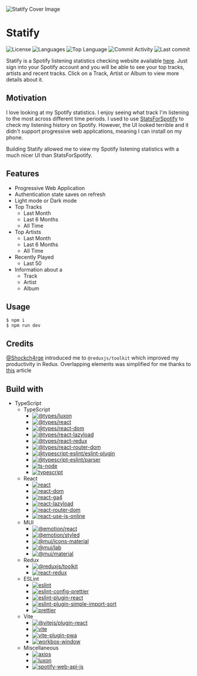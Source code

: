 ![Statify Cover Image](https://res.cloudinary.com/zs1l3nt/image/upload/repositories/web-react-statify.png)

# Statify

![License](https://img.shields.io/github/license/zS1L3NT/web-react-statify?style=for-the-badge) ![Languages](https://img.shields.io/github/languages/count/zS1L3NT/web-react-statify?style=for-the-badge) ![Top Language](https://img.shields.io/github/languages/top/zS1L3NT/web-react-statify?style=for-the-badge) ![Commit Activity](https://img.shields.io/github/commit-activity/y/zS1L3NT/web-react-statify?style=for-the-badge) ![Last commit](https://img.shields.io/github/last-commit/zS1L3NT/web-react-statify?style=for-the-badge)

Statify is a Spotify listening statistics checking website available [here](https://statify.zectan.com). Just sign into your Spotify account and you will be able to see your top tracks, artists and recent tracks. Click on a Track, Artist or Album to view more details about it.

## Motivation

I love looking at my Spotify statistics. I enjoy seeing what track I'm listening to the most across different time periods. I used to use [StatsForSpotify](https://statsforspotify.com) to check my listening history on Spotify. However, the UI looked terrible and it didn't support progressive web applications, meaning I can install on my phone.

Building Statify allowed me to view my Spotify listening statistics with a much nicer UI than StatsForSpotify.

## Features

-   Progressive Web Application
-   Authentication state saves on refresh
-   Light mode or Dark mode
-   Top Tracks
    -   Last Month
    -   Last 6 Months
    -   All Time
-   Top Artists
    -   Last Month
    -   Last 6 Months
    -   All Time
-   Recently Played
    -   Last 50
-   Information about a
    -   Track
    -   Artist
    -   Album

## Usage

```
$ npm i
$ npm run dev
```

## Credits

[@Shockch4rge](https://github.com/Shockch4rge) introduced me to `@reduxjs/toolkit` which improved my productivity in Redux.
Overlapping elements was simplified for me thanks to [this](https://css-tricks.com/how-to-stack-elements-in-css/) article

## Build with

-   TypeScript
	-   TypeScript
        -   [![@types/luxon](https://img.shields.io/badge/%40types%2Fluxon-%5E3.2.0-red?style=flat-square)](https://npmjs.com/package/@types/luxon/v/3.2.0)
        -   [![@types/react](https://img.shields.io/badge/%40types%2Freact-%5E18.0.28-red?style=flat-square)](https://npmjs.com/package/@types/react/v/18.0.28)
        -   [![@types/react-dom](https://img.shields.io/badge/%40types%2Freact--dom-%5E18.0.11-red?style=flat-square)](https://npmjs.com/package/@types/react-dom/v/18.0.11)
        -   [![@types/react-lazyload](https://img.shields.io/badge/%40types%2Freact--lazyload-%5E3.2.0-red?style=flat-square)](https://npmjs.com/package/@types/react-lazyload/v/3.2.0)
        -   [![@types/react-redux](https://img.shields.io/badge/%40types%2Freact--redux-%5E7.1.25-red?style=flat-square)](https://npmjs.com/package/@types/react-redux/v/7.1.25)
        -   [![@types/react-router-dom](https://img.shields.io/badge/%40types%2Freact--router--dom-%5E5.3.3-red?style=flat-square)](https://npmjs.com/package/@types/react-router-dom/v/5.3.3)
        -   [![@typescript-eslint/eslint-plugin](https://img.shields.io/badge/%40typescript--eslint%2Feslint--plugin-latest-red?style=flat-square)](https://npmjs.com/package/@typescript-eslint/eslint-plugin/v/latest)
        -   [![@typescript-eslint/parser](https://img.shields.io/badge/%40typescript--eslint%2Fparser-latest-red?style=flat-square)](https://npmjs.com/package/@typescript-eslint/parser/v/latest)
        -   [![ts-node](https://img.shields.io/badge/ts--node-latest-red?style=flat-square)](https://npmjs.com/package/ts-node/v/latest)
        -   [![typescript](https://img.shields.io/badge/typescript-%5E5.1.6-red?style=flat-square)](https://npmjs.com/package/typescript/v/5.1.6)
	-   React
        -   [![react](https://img.shields.io/badge/react-%5E18.2.0-red?style=flat-square)](https://npmjs.com/package/react/v/18.2.0)
        -   [![react-dom](https://img.shields.io/badge/react--dom-%5E18.2.0-red?style=flat-square)](https://npmjs.com/package/react-dom/v/18.2.0)
        -   [![react-ga4](https://img.shields.io/badge/react--ga4-%5E2.0.0-red?style=flat-square)](https://npmjs.com/package/react-ga4/v/2.0.0)
        -   [![react-lazyload](https://img.shields.io/badge/react--lazyload-%5E3.2.0-red?style=flat-square)](https://npmjs.com/package/react-lazyload/v/3.2.0)
        -   [![react-router-dom](https://img.shields.io/badge/react--router--dom-%5E6.8.1-red?style=flat-square)](https://npmjs.com/package/react-router-dom/v/6.8.1)
        -   [![react-use-is-online](https://img.shields.io/badge/react--use--is--online-%5E1.2.1-red?style=flat-square)](https://npmjs.com/package/react-use-is-online/v/1.2.1)
	-   MUI
        -   [![@emotion/react](https://img.shields.io/badge/%40emotion%2Freact-%5E11.10.6-red?style=flat-square)](https://npmjs.com/package/@emotion/react/v/11.10.6)
        -   [![@emotion/styled](https://img.shields.io/badge/%40emotion%2Fstyled-%5E11.10.6-red?style=flat-square)](https://npmjs.com/package/@emotion/styled/v/11.10.6)
        -   [![@mui/icons-material](https://img.shields.io/badge/%40mui%2Ficons--material-%5E5.11.9-red?style=flat-square)](https://npmjs.com/package/@mui/icons-material/v/5.11.9)
        -   [![@mui/lab](https://img.shields.io/badge/%40mui%2Flab-5.0.0--alpha.120-red?style=flat-square)](https://npmjs.com/package/@mui/lab/v/5.0.0-alpha.120)
        -   [![@mui/material](https://img.shields.io/badge/%40mui%2Fmaterial-%5E5.11.9-red?style=flat-square)](https://npmjs.com/package/@mui/material/v/5.11.9)
	-   Redux
        -   [![@reduxjs/toolkit](https://img.shields.io/badge/%40reduxjs%2Ftoolkit-%5E1.9.2-red?style=flat-square)](https://npmjs.com/package/@reduxjs/toolkit/v/1.9.2)
        -   [![react-redux](https://img.shields.io/badge/react--redux-%5E8.0.5-red?style=flat-square)](https://npmjs.com/package/react-redux/v/8.0.5)
	-	ESLint
        -   [![eslint](https://img.shields.io/badge/eslint-latest-red?style=flat-square)](https://npmjs.com/package/eslint/v/latest)
        -   [![eslint-config-prettier](https://img.shields.io/badge/eslint--config--prettier-latest-red?style=flat-square)](https://npmjs.com/package/eslint-config-prettier/v/latest)
        -   [![eslint-plugin-react](https://img.shields.io/badge/eslint--plugin--react-latest-red?style=flat-square)](https://npmjs.com/package/eslint-plugin-react/v/latest)
        -   [![eslint-plugin-simple-import-sort](https://img.shields.io/badge/eslint--plugin--simple--import--sort-latest-red?style=flat-square)](https://npmjs.com/package/eslint-plugin-simple-import-sort/v/latest)
        -   [![prettier](https://img.shields.io/badge/prettier-latest-red?style=flat-square)](https://npmjs.com/package/prettier/v/latest)
	-   Vite
        -   [![@vitejs/plugin-react](https://img.shields.io/badge/%40vitejs%2Fplugin--react-%5E3.1.0-red?style=flat-square)](https://npmjs.com/package/@vitejs/plugin-react/v/3.1.0)
        -   [![vite](https://img.shields.io/badge/vite-%5E4.1.1-red?style=flat-square)](https://npmjs.com/package/vite/v/4.1.1)
        -   [![vite-plugin-pwa](https://img.shields.io/badge/vite--plugin--pwa-%5E0.14.4-red?style=flat-square)](https://npmjs.com/package/vite-plugin-pwa/v/0.14.4)
        -   [![workbox-window](https://img.shields.io/badge/workbox--window-%5E6.5.4-red?style=flat-square)](https://npmjs.com/package/workbox-window/v/6.5.4)
	-   Miscellaneous
        -   [![axios](https://img.shields.io/badge/axios-%5E1.3.3-red?style=flat-square)](https://npmjs.com/package/axios/v/1.3.3)
        -   [![luxon](https://img.shields.io/badge/luxon-%5E3.2.1-red?style=flat-square)](https://npmjs.com/package/luxon/v/3.2.1)
        -   [![spotify-web-api-js](https://img.shields.io/badge/spotify--web--api--js-%5E1.5.2-red?style=flat-square)](https://npmjs.com/package/spotify-web-api-js/v/1.5.2)